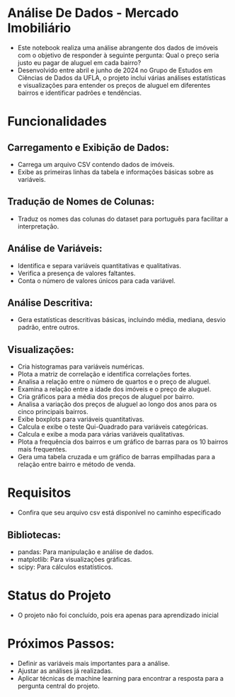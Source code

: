 # Análise De Dados - Mercado Imobiliário
- Este notebook realiza uma análise abrangente dos dados de imóveis com o objetivo de responder à seguinte pergunta: Qual o preço seria justo eu pagar de aluguel em cada bairro?
- Desenvolvido entre abril e junho de 2024 no Grupo de Estudos em Ciências de Dados da UFLA, o projeto inclui várias análises estatísticas e visualizações para entender os preços de aluguel em diferentes bairros e identificar padrões e tendências.

# Funcionalidades
## Carregamento e Exibição de Dados:
- Carrega um arquivo CSV contendo dados de imóveis.
- Exibe as primeiras linhas da tabela e informações básicas sobre as variáveis.

## Tradução de Nomes de Colunas:
- Traduz os nomes das colunas do dataset para português para facilitar a interpretação.
  
## Análise de Variáveis:
- Identifica e separa variáveis quantitativas e qualitativas.
- Verifica a presença de valores faltantes.
- Conta o número de valores únicos para cada variável.
  
## Análise Descritiva:
- Gera estatísticas descritivas básicas, incluindo média, mediana, desvio padrão, entre outros.
  
## Visualizações:
- Cria histogramas para variáveis numéricas.
- Plota a matriz de correlação e identifica correlações fortes.
- Analisa a relação entre o número de quartos e o preço de aluguel.
- Examina a relação entre a idade dos imóveis e o preço de aluguel.
- Cria gráficos para a média dos preços de aluguel por bairro.
- Analisa a variação dos preços de aluguel ao longo dos anos para os cinco principais bairros.
- Exibe boxplots para variáveis quantitativas.
- Calcula e exibe o teste Qui-Quadrado para variáveis categóricas.
- Calcula e exibe a moda para várias variáveis qualitativas.
- Plota a frequência dos bairros e um gráfico de barras para os 10 bairros mais frequentes.
- Gera uma tabela cruzada e um gráfico de barras empilhadas para a relação entre bairro e método de venda.

# Requisitos
- Confira que seu arquivo csv está disponível no caminho especificado
## Bibliotecas:
- pandas: Para manipulação e análise de dados.
- matplotlib: Para visualizações gráficas.
- scipy: Para cálculos estatísticos.

# Status do Projeto
- O projeto não foi concluído, pois era apenas para aprendizado inicial

# Próximos Passos:

- Definir as variáveis mais importantes para a análise.
- Ajustar as análises já realizadas.
- Aplicar técnicas de machine learning para encontrar a resposta para a pergunta central do projeto.
